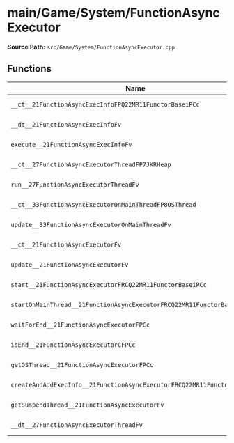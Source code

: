 # main/Game/System/FunctionAsyncExecutor

**Source Path:** `src/Game/System/FunctionAsyncExecutor.cpp`

## Functions

| Name | Address | Match % |
|------|---------|---------|
| `__ct__21FunctionAsyncExecInfoFPQ22MR11FunctorBaseiPCc` | `0x8039A1E8` | :white_check_mark: (100.0%) |
| `__dt__21FunctionAsyncExecInfoFv` | `0x8039A238` | :white_check_mark: (100.0%) |
| `execute__21FunctionAsyncExecInfoFv` | `0x8039A290` | :white_check_mark: (100.0%) |
| `__ct__27FunctionAsyncExecutorThreadFP7JKRHeap` | `0x8039A2FC` | :white_check_mark: (100.0%) |
| `run__27FunctionAsyncExecutorThreadFv` | `0x8039A354` | :white_check_mark: (100.0%) |
| `__ct__33FunctionAsyncExecutorOnMainThreadFP8OSThread` | `0x8039A3EC` | :white_check_mark: (100.0%) |
| `update__33FunctionAsyncExecutorOnMainThreadFv` | `0x8039A434` | :white_check_mark: (100.0%) |
| `__ct__21FunctionAsyncExecutorFv` | `0x8039A4B0` | :white_check_mark: (100.0%) |
| `update__21FunctionAsyncExecutorFv` | `0x8039A5A4` | :white_check_mark: (100.0%) |
| `start__21FunctionAsyncExecutorFRCQ22MR11FunctorBaseiPCc` | `0x8039A5AC` | :white_check_mark: (100.0%) |
| `startOnMainThread__21FunctionAsyncExecutorFRCQ22MR11FunctorBasePCc` | `0x8039A5FC` | :white_check_mark: (100.0%) |
| `waitForEnd__21FunctionAsyncExecutorFPCc` | `0x8039A698` | :x: (98.7%) |
| `isEnd__21FunctionAsyncExecutorCFPCc` | `0x8039A7D4` | :x: (91.9%) |
| `getOSThread__21FunctionAsyncExecutorFPCc` | `0x8039A868` | :white_check_mark: (100.0%) |
| `createAndAddExecInfo__21FunctionAsyncExecutorFRCQ22MR11FunctorBaseiPCc` | `0x8039A8E4` | :white_check_mark: (100.0%) |
| `getSuspendThread__21FunctionAsyncExecutorFv` | `0x8039A998` | :x: (92.3%) |
| `__dt__27FunctionAsyncExecutorThreadFv` | `0x8039A9CC` | :white_check_mark: (100.0%) |